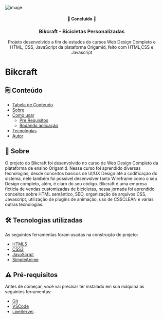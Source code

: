 ![image](https://user-images.githubusercontent.com/47525873/188207379-10dc26df-2a9c-4eae-bb8c-592f25448626.png)
<h4 align="center"> 
	🚧 Concluido 🚧 
</h4>
<div align="center">
	<h3>Bikcraft - Bicicletas Personalizadas</h3>
	<p align="center">Projeto desenvolvido a fim de estudos do cursos Web Design Completo e HTML, CSS, JavaScript da plataforma Origamid, feito com HTML,CSS e Javascript</p>
</div>
<h1> Bikcraft </h1>

## 🗒️ Conteúdo
   * [Tabela de Conteudo](#-tabela-de-conteudo)
   * [Sobre](#-Sobre)
   * [Como usar](#-Pré-requisitos)
      * [Pre Requisitos](#-Pré-requisitos)
      * [Rodando aplicação](#-Rodando-a-aplicação)
   * [Tecnologias](#-Tecnologias-utilizadas)
   * [Autor](#-Autor)
   
   ## 📖 Sobre
O projeto do Bikcraft foi desenvolvido no curso de Web Design Completo da plataforma de ensino Origamid. 
Nesse curso foi aprendido diversas tecnologias, desde conceitos basicos de UI/UX Design até a codificação do sistema, 
nele também foi possivel desenvolver tanto Wireframe como o seu Design completo, além, é claro do seu código. 
Bikcraft é uma empresa ficticia de vendas customizadas de bicicletas, nessa jornada foi aprendido conceitos sobre 
HTML semântico, SEO, organização de arquivos CSS, Javascript, utilização de plugins de animação, uso de CSSCLEAN e varias outras tecnologias. 
<br>

## 🛠 Tecnologias utilizadas
As seguintes ferramentas foram usadas na construção do projeto:

- [HTML5](https://developer.mozilla.org/pt-BR/docs/Web/HTML)
- [CSS3](https://developer.mozilla.org/pt-BR/docs/Web/CSS)
- [JavaScript](https://developer.mozilla.org/pt-BR/docs/Web/JavaScript)
- [SimpleAnime](https://github.com/origamid/simple-anime)

## ⚠️ Pré-requisitos
Antes de começar, você vai precisar ter instalado em sua máquina as seguintes ferramentas:
- [Git](https://git-scm.com)
- [VSCode](https://code.visualstudio.com/)
- [LiveServer](https://marketplace.visualstudio.com/items?itemName=ritwickdey.LiveServer).

